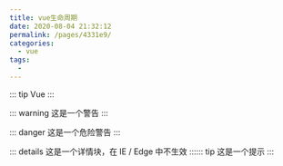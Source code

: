 ```yaml
---
title: vue生命周期
date: 2020-08-04 21:32:12
permalink: /pages/4331e9/
categories: 
  - vue
tags: 
  - 
---
```

::: tip
  Vue
:::

::: warning
  这是一个警告
:::

::: danger
  这是一个危险警告
:::

::: details
  这是一个详情块，在 IE / Edge 中不生效
:::::: tip
  这是一个提示
:::